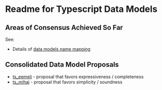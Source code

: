 # Readme for Typescript Data Models

## Areas of Consensus Achieved So Far

See:
* Details of [data models name mapping](ts_data_models_name_mapping.md)

## Consolidated Data Model Proposals

* [ts_eemeli](ts_eemeli) - proposal that favors expressiveness / completeness
* [ts_mihai](ts_mihai) - proposal that favors simplicity / soundness

